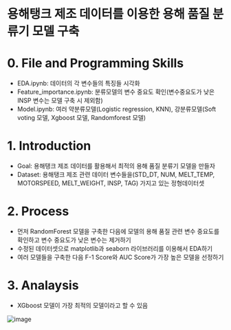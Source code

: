 # 용해탱크 제조 데이터를 이용한 용해 품질 분류기 모델 구축
# 0. File and Programming Skills
- EDA.ipynb: 데이터의 각 변수들의 특징들 시각화  
- Feature_importance.ipynb: 분류모델의 변수 중요도 확인(변수중요도가 낮은 INSP 변수는 모델 구축 시 제외함)
- Model.ipynb: 여러 약분류모델(Logistic regression, KNN), 강분류모델(Soft voting 모델, Xgboost 모델, Randomforest 모델)
  
# 1. Introduction
- Goal: 용해탱크 제조 데이터를 활용해서 최적의 용해 품질 분류기 모델을 만들자
- Dataset: 용해탱크 제조 관련 데이터 변수들을(STD_DT, NUM, MELT_TEMP, MOTORSPEED, MELT_WEIGHT, INSP, TAG) 가지고 있는 정형데이터셋

# 2. Process
- 먼저 RandomForest 모델을 구축한 다음에 모델의 용해 품질 관련 변수 중요도를 확인하고 변수 중요도가 낮은 변수는 제거하기
- 수정된 데이터셋으로 matplotlib과 seaborn 라이브러리를 이용해서 EDA하기
- 여러 모델들을 구축한 다음 F-1 Score와 AUC Score가 가장 높은 모델을 선정하기

# 3. Analaysis
- XGboost 모델이 가장 최적의 모델이라고 할 수 있음
  
![image](https://github.com/heojunbong2/portfolio/assets/168062535/5f8e9828-062f-4b49-af90-4c9bd0ff7b45)
